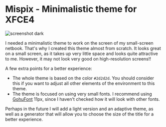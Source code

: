 # Mispix - Minimalistic theme for XFCE4

![screenshot dark](scr_dark.png)

I needed a minimalistic theme to work on the screen of my small-screen netbook. That's why I created this theme almost from scratch. It looks great on a small screen, as it takes up very little space and looks quite attractive to me. However, it may not look very good on high-resolution screens!! 

A few extra points for a better experience:
* The whole theme is based on the color `#2d2d2d`. You should consider this if you want to adjust all other elements of the environment to this theme.
* The theme is focused on using very small fonts. I recommend using [GohuFont](https://font.gohu.org/) 11px, since I haven't checked how it will look with other fonts.

Perhaps in the future I will add a light version and an adaptive theme, as well as a generator that will allow you to choose the size of the title for a better experience.
